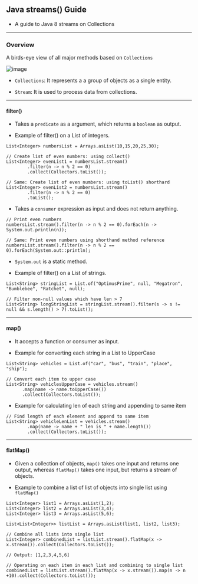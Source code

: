 ## Java streams() Guide

- A guide to Java 8 streams on Collections

-------

### Overview 

A birds-eye view of all major methods based on `Collections`

![image](https://github.com/user-attachments/assets/08cd2cdd-f1f9-4292-82a0-c2997b2064fd)


- `Collections`: It represents a a group of objects as a single entity.

- `Stream`: It is used to process data from collections.

-------


#### filter()

- Takes a `predicate` as a argument, which returns a `boolean` as output.

- Example of filter() on a List of integers.

```
List<Integer> numbersList = Arrays.asList(10,15,20,25,30);
```

```
// Create list of even numbers: using collect()
List<Integer> evenList1 = numbersList.stream()
        .filter(n -> n % 2 == 0)
        .collect(Collectors.toList());

// Same: Create list of even numbers: using toList() shorthard
List<Integer> evenList2 = numbersList.stream()
        .filter(n -> n % 2 == 0)
        .toList();
```

- Takes a `consumer` expression as input and does not return anything.

```
// Print even numbers
numbersList.stream().filter(n -> n % 2 == 0).forEach(n -> System.out.println(n));

// Same: Print even numbers using shorthand method reference
numbersList.stream().filter(n -> n % 2 == 0).forEach(System.out::println);
```

- `System.out` is a static method.

- Example of filter() on a List of strings.
 
```
List<String> stringList = List.of("OptimusPrime", null, "Megatron", "Bumblebee", "Ratchet", null);

// Filter non-null values which have len > 7
List<String> longStringList = stringList.stream().filter(s -> s != null && s.length() > 7).toList();
```

-------

#### map()

- It accepts a function or consumer as input.

- Example for converting each string in a List to UpperCase

```
List<String> vehicles = List.of("car", "bus", "train", "place", "ship");

// Convert each item to upper case
List<String> vehiclesUpperCase = vehicles.stream()
      .map(name -> name.toUpperCase())
      .collect(Collectors.toList());
```

- Example for calculating len of each string and appending to same item

```
// Find length of each element and append to same item
List<String> vehicleLenList = vehicles.stream()
        .map(name -> name + " len is " + name.length())
        .collect(Collectors.toList());
```

-------

#### flatMap()

- Given a collection of objects, `map()` takes one input and returns one output, whereas `flatMap()` takes one input, but returns a stream of objects.

- Example to combine a list of list of objects into single list using `flatMap()`

```
List<Integer> list1 = Arrays.asList(1,2);
List<Integer> list2 = Arrays.asList(3,4);
List<Integer> list3 = Arrays.asList(5,6);

List<List<Integer>> listList = Arrays.asList(list1, list2, list3);

// Combine all lists into single list
List<Integer> combinedList = listList.stream().flatMap(x -> x.stream()).collect(Collectors.toList());

// Output: [1,2,3,4,5,6]
```

```
// Operating on each item in each list and combining to single list
combinedList = listList.stream().flatMap(x -> x.stream()).map(n -> n +10).collect(Collectors.toList());
```



